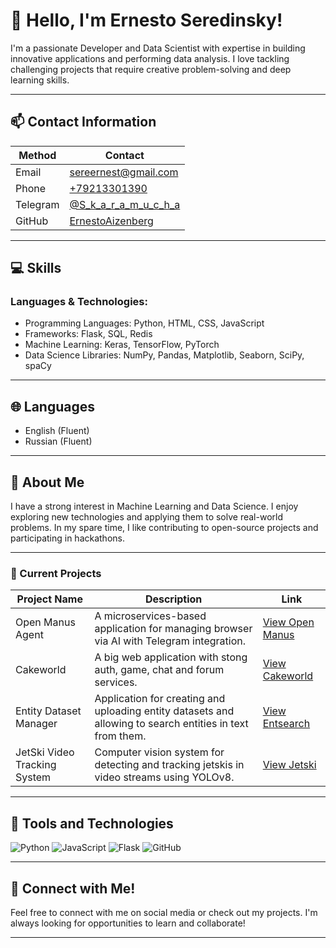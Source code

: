 # 👋 Hello, I'm Ernesto Seredinsky!

I'm a passionate Developer and Data Scientist with expertise in building innovative applications and performing data analysis. I love tackling challenging projects that require creative problem-solving and deep learning skills.

---

## 📫 Contact Information

| Method     | Contact                                      |
|------------|----------------------------------------------|
| Email  | [sereernest@gmail.com](mailto:sereernest@gmail.com) |
| Phone  | [+79213301390](tel:+79213301390)            |
| Telegram| [@S_k_a_r_a_m_u_c_h_a](https://t.me/S_k_a_r_a_m_u_c_h_a) |
| GitHub | [ErnestoAizenberg](https://github.com/ErnestoAizenberg) |

---

## 💻 Skills

### Languages & Technologies:
- Programming Languages: Python, HTML, CSS, JavaScript
- Frameworks: Flask, SQL, Redis
- Machine Learning: Keras, TensorFlow, PyTorch
- Data Science Libraries: NumPy, Pandas, Matplotlib, Seaborn, SciPy, spaCy

---

## 🌐 Languages
- English (Fluent)
- Russian (Fluent)

---

## 🚀 About Me
I have a strong interest in Machine Learning and Data Science. I enjoy exploring new technologies and applying them to solve real-world problems. In my spare time, I like contributing to open-source projects and participating in hackathons.

---

### 🎯 Current Projects
| Project Name          | Description                                           | Link                                      |
|----------------------|-------------------------------------------------------|-------------------------------------------|
| Open Manus Agent | A microservices-based application for managing browser via AI with Telegram integration. | [View Open Manus](https://github.com/ErnestoAizenberg/open-manus-agent) |
| Cakeworld        | A big web application with stong auth, game, chat and forum services.    | [View Cakeworld](https://github.com/ErnestoAizenberg/cakeworld) |
| Entity Dataset Manager | Application for creating and uploading entity datasets and allowing to search entities in text from them. | [View Entsearch](https://github.com/ErnestoAizenberg/entsearch) |
| JetSki Video Tracking System | Computer vision system for detecting and tracking jetskis in video streams using YOLOv8. | [View Jetski](https://github.com/ErnestoAizenberg/jetski-traker) |

---

## 🔧 Tools and Technologies

![Python](https://img.shields.io/badge/Python-3776AB?style=flat-square&logo=python&logoColor=white)
![JavaScript](https://img.shields.io/badge/JavaScript-F7DF1E?style=flat-square&logo=javascript&logoColor=black)
![Flask](https://img.shields.io/badge/Flask-000000?style=flat-square&logo=flask&logoColor=white)
![GitHub](https://img.shields.io/badge/GitHub-181717?style=flat-square&logo=github&logoColor=white)

---

## 🌟 Connect with Me!
Feel free to connect with me on social media or check out my projects. I'm always looking for opportunities to learn and collaborate! 

---
